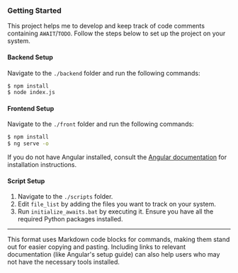 ### Getting Started

This project helps me to develop and keep track of code comments containing `AWAIT`/`TODO`. Follow the steps below to set up the project on your system.

#### Backend Setup

Navigate to the `./backend` folder and run the following commands:

```bash
$ npm install
$ node index.js
```

#### Frontend Setup

Navigate to the `./front` folder and run the following commands:

```bash
$ npm install
$ ng serve -o
```

If you do not have Angular installed, consult the [Angular documentation](https://angular.io/guide/setup-local) for installation instructions.

#### Script Setup

1. Navigate to the `./scripts` folder.
2. Edit `file_list` by adding the files you want to track on your system.
3. Run `initialize_awaits.bat` by executing it. Ensure you have all the required Python packages installed.

---

This format uses Markdown code blocks for commands, making them stand out for easier copying and pasting. Including links to relevant documentation (like Angular's setup guide) can also help users who may not have the necessary tools installed.
